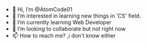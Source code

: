 - 👋 Hi, I’m @AtomCode01
- 👀 I’m interested in learning new things in 'CS' field.
- 🌱 I’m currently learning Web Developer
- 💞️ I’m looking to collaborate but not right now 
- 📫 How to reach me? ,i don't know either 

<!---
AtomCode01/AtomCode01 is a ✨ special ✨ repository because its `README.md` (this file) appears on your GitHub profile.
You can click the Preview link to take a look at your changes.
--->
